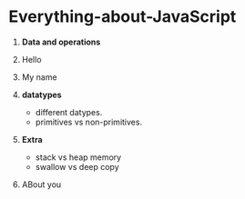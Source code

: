 # Everything-about-JavaScript

1. **Data and operations**
2. Hello
3. My name

2. **datatypes**
    - different datypes.
    - primitives vs non-primitives.

3. **Extra**
    - stack vs heap memory
    - swallow vs deep copy

4. ABout you
